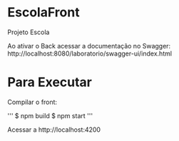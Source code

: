 # EscolaFront
Projeto Escola

Ao ativar o Back acessar a documentação no Swagger:
http://localhost:8080/laboratorio/swagger-ui/index.html

# Para Executar

Compilar o front:

'''
$ npm build
$ npm start
'''

Acessar a http://localhost:4200

